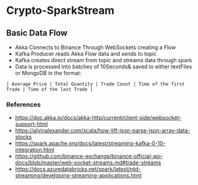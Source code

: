 # Crypto-SparkStream

## Basic Data Flow
- Akka Connects to Binance Through WebSockets creating a Flow
- Kafka Producer reads Akka Flow data and sends to topic
- Kafka creates direct stream from topic and streams data through spark
- Data is processed into batches of 10Seconds& saved to either textFiles or MongoDB in the format:

```| Average Price | Total Quantity | Trade Count | Time of the first Trade | Time of the last Trade |``` 



### References
- https://doc.akka.io/docs/akka-http/current/client-side/websocket-support-html
- https://alvinalexander.com/scala/how-lift-json-parse-json-array-data-stocks
- https://spark.apache.org/docs/latest/streaming-kafka-0-10-integration.html
- https://github.com/binance-exchange/binance-official-api-docs/blob/master/web-socket-streams.md#trade-streams
- https://docs.azuredatabricks.net/spark/latest/rdd-streaming/developing-streaming-applications.html

